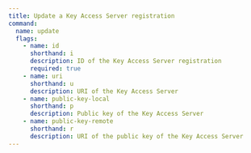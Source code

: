```yaml
---
title: Update a Key Access Server registration
command:
  name: update
  flags:
    - name: id
      shorthand: i
      description: ID of the Key Access Server registration
      required: true
    - name: uri
      shorthand: u
      description: URI of the Key Access Server
    - name: public-key-local
      shorthand: p
      description: Public key of the Key Access Server
    - name: public-key-remote
      shorthand: r
      description: URI of the public key of the Key Access Server
---
```

